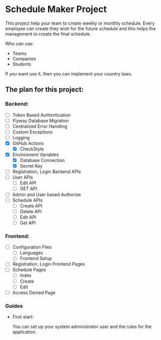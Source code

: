 # Schedule Maker Project

This project help your team to create weekly or monthly schedule. Every employee can create they wish for the future schedule and this helps the management to create the final schedule.

Who can use:
- Teams
- Companies
- Students

If you want use it, then you can implement your country laws.

## The plan for this project:

### Backend:
- [ ] Token Based Authentication
- [ ] Flyway Database Migration
- [ ] Centralized Error Handling
- [ ] Custom Exceptions
- [ ] Logging
- [X] GitHub Actions
  - [x] CheckStyle
- [x] Environment Variables
  - [x] Database Connection
  - [x] Secret Key
- [ ] Registration, Login Backend APIs
- [ ] User APIs
  - [ ] Edit API
  - [ ] GET API
- [ ] Admin and User based Authorize
- [ ] Schedule APIs
  - [ ] Create API
  - [ ] Delete API
  - [ ] Edit API
  - [ ] Get API

### Frontend:
- [ ] Configuration Files
  - [ ] Languages
  - [ ] Frontend Setup
- [ ] Registration, Login Frontend Pages
- [ ] Schedule Pages
  - [ ] Index
  - [ ] Create
  - [ ] Edit
- [ ] Access Denied Page

### Guides

* First start:

  You can set up your system administrator user and the rules for the application.

